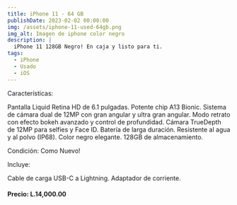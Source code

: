 ```yaml
---
title: iPhone 11 - 64 GB
publishDate: 2023-02-02 00:00:00
img: /assets/iphone-11-used-64gb.png
img_alt: Imagen de iphone color negro
description: |
  iPhone 11 128GB Negro! En caja y listo para ti.
tags:
  - iPhone
  - Usado
  - iOS
---
```


Características:

Pantalla Liquid Retina HD de 6.1 pulgadas.
Potente chip A13 Bionic.
Sistema de cámara dual de 12MP con gran angular y ultra gran angular.
Modo retrato con efecto bokeh avanzado y control de profundidad.
Cámara TrueDepth de 12MP para selfies y Face ID.
Batería de larga duración.
Resistente al agua y al polvo (IP68).
Color negro elegante.
128GB de almacenamiento.

Condición:
Como Nuevo!

Incluye:

Cable de carga USB-C a Lightning.
Adaptador de corriente.

#### Precio: L.14,000.00